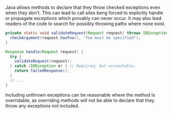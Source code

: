 Java allows methods to declare that they throw checked exceptions even when they
don't. This can lead to call sites beng forced to explicitly handle or propagate
exceptions which provably can never occur. It may also lead readers of the code
to search for possibly throwing paths where none exist.

```java
private static void validateRequest(Request request) throws IOException {
  checkArgument(request.hasFoo(), "foo must be specified");
}

Response handle(Request request) {
  try {
    validateRequest(request);
  } catch (IOException e) { // Required, but unreachable.
    return failedResponse();
  }
  // ...
}
```

Including unthrown exceptions can be reasonable where the method is overridable,
as overriding methods will not be able to declare that they throw any exceptions
not included.
